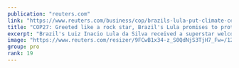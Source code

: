 ```yaml
---
publication: "reuters.com"
link: "https://www.reuters.com/business/cop/brazils-lula-put-climate-center-first-post-election-speech-abroad-2022-11-16/"
title: "COP27: Greeted like a rock star, Brazil's Lula promises to protect Amazon"
excerpt: "Brazil's Luiz Inacio Lula da Silva received a superstar welcome at the COP27 summit in Egypt on Wednesday as he pledged to recommit the rainforest nation to tackling the climate crisis and offered to "
image: "https://www.reuters.com/resizer/9FCwB1x34-z_S0QdNjS3TjH7_Fw=/1200x628/smart/filters:quality(80)/cloudfront-us-east-2.images.arcpublishing.com/reuters/ZUD2M6R6WBIRFJ4NXDYX5OISQA.jpg"
group: pro
rank: 19
---
```

